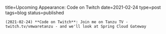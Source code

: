 
title=Upcoming Appearance: Code on Twitch
date=2021-02-24
type=post
tags=blog
status=published
~~~~~~
(2021-02-24) **Code on Twitch**: Join me on Tanzu TV - twitch.tv/vmwaretanzu - and we'll look at Spring Cloud Gateway 
            